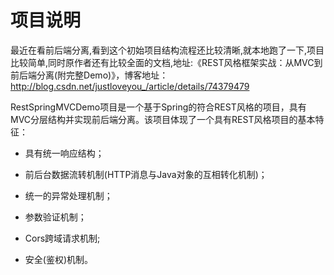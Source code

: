 # 项目说明
最近在看前后端分离,看到这个初始项目结构流程还比较清晰,就本地跑了一下,项目比较简单,同时原作者还有比较全面的文档,地址:《REST风格框架实战：从MVC到前后端分离(附完整Demo)》，博客地址：http://blog.csdn.net/justloveyou_/article/details/74379479

RestSpringMVCDemo项目是一个基于Spring的符合REST风格的项目，具有MVC分层结构并实现前后端分离。该项目体现了一个具有REST风格项目的基本特征：

 - 具有统一响应结构；
 
 - 前后台数据流转机制(HTTP消息与Java对象的互相转化机制)；
 
 - 统一的异常处理机制；
 
 - 参数验证机制；
 
 - Cors跨域请求机制;
 
 - 安全(鉴权)机制。
